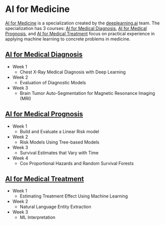 # AI for Medicine
[AI for Medicine](https://www.coursera.org/specializations/ai-for-medicine) is a specialization created by the [deeplearning.ai](https://www.deeplearning.ai/)  team. The specialization has 3 courses: [AI for Medical Diagnosis](https://www.coursera.org/learn/ai-for-medical-diagnosis), [AI for Medical Prognosis](https://www.coursera.org/learn/ai-for-medical-prognosis),  and [AI for Medical Treatment](https://www.coursera.org/learn/ai-for-medical-treatment) focus on practical experience in applying machine learning to concrete problems in medicine. 

## [AI for Medical Diagnosis](https://www.coursera.org/learn/ai-for-medical-diagnosis)
* Week 1
  * Chest X-Ray Medical Diagnosis with Deep Learning
* Week 2
  * Evaluation of Diagnostic Models
* Week 3
  * Brain Tumor Auto-Segmentation for Magnetic Resonance Imaging (MRI)
## [AI for Medical Prognosis](https://www.coursera.org/learn/ai-for-medical-prognosis)
* Week 1 
  * Build and Evaluate a Linear Risk model
* Week 2
  * Risk Models Using Tree-based Models
* Week 3
  * Survival Estimates that Vary with Time
* Week 4 
  * Cox Proportional Hazards and Random Survival Forests
## [AI for Medical Treatment](https://www.coursera.org/learn/ai-for-medical-treatment)
* Week 1
  * Estimating Treatment Effect Using Machine Learning
* Week 2
  * Natural Language Entity Extraction
* Week 3
  * ML Interpretation
  
